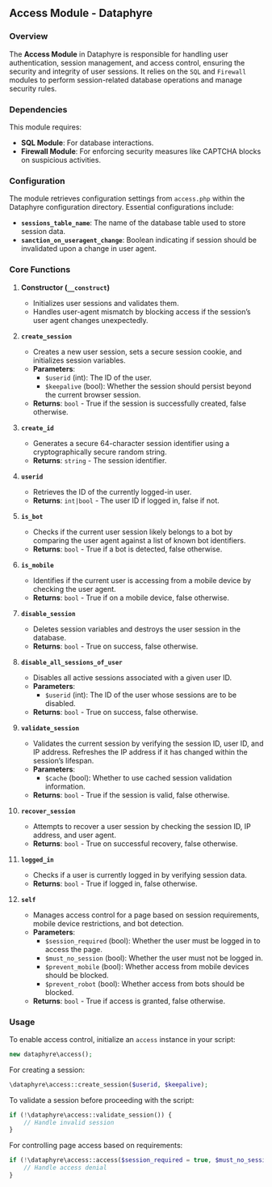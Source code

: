 ## Access Module - Dataphyre

### Overview

The **Access Module** in Dataphyre is responsible for handling user authentication, session management, and access control, ensuring the security and integrity of user sessions. It relies on the `SQL` and `Firewall` modules to perform session-related database operations and manage security rules.

### Dependencies

This module requires:
- **SQL Module**: For database interactions.
- **Firewall Module**: For enforcing security measures like CAPTCHA blocks on suspicious activities.

### Configuration

The module retrieves configuration settings from `access.php` within the Dataphyre configuration directory. Essential configurations include:
- **`sessions_table_name`**: The name of the database table used to store session data.
- **`sanction_on_useragent_change`**: Boolean indicating if session should be invalidated upon a change in user agent.

### Core Functions

1. **Constructor (`__construct`)**
   - Initializes user sessions and validates them.
   - Handles user-agent mismatch by blocking access if the session’s user agent changes unexpectedly.

2. **`create_session`**
   - Creates a new user session, sets a secure session cookie, and initializes session variables.
   - **Parameters**:
     - `$userid` (int): The ID of the user.
     - `$keepalive` (bool): Whether the session should persist beyond the current browser session.
   - **Returns**: `bool` - True if the session is successfully created, false otherwise.

3. **`create_id`**
   - Generates a secure 64-character session identifier using a cryptographically secure random string.
   - **Returns**: `string` - The session identifier.

4. **`userid`**
   - Retrieves the ID of the currently logged-in user.
   - **Returns**: `int|bool` - The user ID if logged in, false if not.

5. **`is_bot`**
   - Checks if the current user session likely belongs to a bot by comparing the user agent against a list of known bot identifiers.
   - **Returns**: `bool` - True if a bot is detected, false otherwise.

6. **`is_mobile`**
   - Identifies if the current user is accessing from a mobile device by checking the user agent.
   - **Returns**: `bool` - True if on a mobile device, false otherwise.

7. **`disable_session`**
   - Deletes session variables and destroys the user session in the database.
   - **Returns**: `bool` - True on success, false otherwise.

8. **`disable_all_sessions_of_user`**
   - Disables all active sessions associated with a given user ID.
   - **Parameters**:
     - `$userid` (int): The ID of the user whose sessions are to be disabled.
   - **Returns**: `bool` - True on success, false otherwise.

9. **`validate_session`**
   - Validates the current session by verifying the session ID, user ID, and IP address. Refreshes the IP address if it has changed within the session’s lifespan.
   - **Parameters**:
     - `$cache` (bool): Whether to use cached session validation information.
   - **Returns**: `bool` - True if the session is valid, false otherwise.

10. **`recover_session`**
    - Attempts to recover a user session by checking the session ID, IP address, and user agent.
    - **Returns**: `bool` - True on successful recovery, false otherwise.

11. **`logged_in`**
    - Checks if a user is currently logged in by verifying session data.
    - **Returns**: `bool` - True if logged in, false otherwise.

12. **`self`**
    - Manages access control for a page based on session requirements, mobile device restrictions, and bot detection.
    - **Parameters**:
      - `$session_required` (bool): Whether the user must be logged in to access the page.
      - `$must_no_session` (bool): Whether the user must not be logged in.
      - `$prevent_mobile` (bool): Whether access from mobile devices should be blocked.
      - `$prevent_robot` (bool): Whether access from bots should be blocked.
    - **Returns**: `bool` - True if access is granted, false otherwise.

### Usage

To enable access control, initialize an `access` instance in your script:

```php
new dataphyre\access();
```

For creating a session:
```php
\dataphyre\access::create_session($userid, $keepalive);
```

To validate a session before proceeding with the script:
```php
if (!\dataphyre\access::validate_session()) {
    // Handle invalid session
}
```

For controlling page access based on requirements:
```php
if (!\dataphyre\access::access($session_required = true, $must_no_session = false)) {
    // Handle access denial
}
```